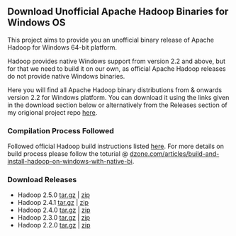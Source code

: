 ## Download Unofficial Apache Hadoop Binaries for Windows OS

This project aims to provide you an unofficial binary release of Apache Hadoop for Windows 64-bit platform. 

Hadoop provides native Windows support from version 2.2 and above, but for that we need to build it on our own, as official Apache Hadoop releases do not provide native Windows binaries.

Here you will find all Apache Hadoop binary distributions from & onwards version 2.2 for Windows platform. You can download it using the links given in the download section below or alternatively from the Releases section of my origional project repo [here](https://github.com/gopal-tiwari/Unofficial-Hadoop-Releases-for-Windows/releases).


### Compilation Process Followed

Followed official Hadoop build instructions listed [here](https://github.com/apache/hadoop/blob/trunk/BUILDING.txt). 
For more details on build process please follow the toturial @ [dzone.com/articles/build-and-install-hadoop-on-windows-with-native-bi](https://dzone.com/articles/build-and-install-hadoop-on-windows-with-native-bi).

### Download Releases

- Hadoop 2.5.0 [tar.gz](https://github.com/gopal-tiwari/Unofficial-Hadoop-Releases-for-Windows/releases/download/v2.5.0/hadoop-2.5.0.tar.gz) | [zip](https://github.com/gopal-tiwari/Unofficial-Hadoop-Releases-for-Windows/releases/download/v2.5.0/hadoop-2.5.0.zip)
- Hadoop 2.4.1 [tar.gz](https://github.com/gopal-tiwari/Unofficial-Hadoop-Releases-for-Windows/releases/download/v2.4.1/hadoop-2.4.1.tar.gz) | [zip](https://github.com/gopal-tiwari/Unofficial-Hadoop-Releases-for-Windows/releases/download/v2.4.1/hadoop-2.4.1.zip)
- Hadoop 2.4.0 [tar.gz](https://github.com/gopal-tiwari/Unofficial-Hadoop-Releases-for-Windows/releases/download/v2.4.0/hadoop-2.4.0.tar.gz) | [zip](https://github.com/gopal-tiwari/Unofficial-Hadoop-Releases-for-Windows/releases/download/v2.4.0/hadoop-2.4.0.zip)
- Hadoop 2.3.0 [tar.gz](https://github.com/gopal-tiwari/Unofficial-Hadoop-Releases-for-Windows/releases/download/v2.3.0/hadoop-2.3.0.tar.gz) | [zip](https://github.com/gopal-tiwari/Unofficial-Hadoop-Releases-for-Windows/releases/download/v2.3.0/hadoop-2.3.0.zip)
- Hadoop 2.2.0 [tar.gz](https://github.com/gopal-tiwari/Unofficial-Hadoop-Releases-for-Windows/releases/download/v2.2.0/hadoop-2.2.0.tar.gz) | [zip](https://github.com/gopal-tiwari/Unofficial-Hadoop-Releases-for-Windows/releases/download/v2.2.0/hadoop-2.2.0.zip)
